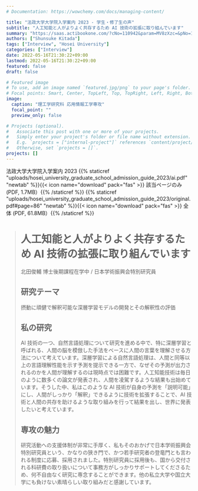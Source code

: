 ```yaml
---
# Documentation: https://wowchemy.com/docs/managing-content/

title: "法政大学大学院入学案内 2023 - 学生・修了生の声"
subtitle: "人工知能と人がよりよく共存するため AI 技術の拡張に取り組んでいます"
summary: "https://saas.actibookone.com/?cNo=110942&param=MV8zXzc=&pNo=1"
authors: ["Shunsuke Kitada"]
tags: ["Interview", "Hosei University"]
categories: ["Interview"]
date: 2022-05-16T21:30:22+09:00
lastmod: 2022-05-16T21:30:22+09:00
featured: false
draft: false

# Featured image
# To use, add an image named `featured.jpg/png` to your page's folder.
# Focal points: Smart, Center, TopLeft, Top, TopRight, Left, Right, BottomLeft, Bottom, BottomRight.
image:
  caption: "理工学研究科 応用情報工学専攻"
  focal_point: ""
  preview_only: false

# Projects (optional).
#   Associate this post with one or more of your projects.
#   Simply enter your project's folder or file name without extension.
#   E.g. `projects = ["internal-project"]` references `content/project/deep-learning/index.md`.
#   Otherwise, set `projects = []`.
projects: []
---
```


法政大学大学院入学案内 2023 {{% staticref "uploads/hosei_university_graduate_school_admission_guide_2023/ai.pdf" "newtab" %}}{{< icon name="download" pack="fas" >}} 該当ページのみ (PDF, 1.7MB）{{% /staticref %}}
{{% staticref "uploads/hosei_university_graduate_school_admission_guide_2023/original.pdf#page=86" "newtab" %}}{{< icon name="download" pack="fas" >}} 全体 (PDF, 61.8MB）{{% /staticref %}}

> # 人工知能と人がよりよく共存するため AI 技術の拡張に取り組んでいます 
> 北田俊輔 博士後期課程在学中 / 日本学術振興会特別研究員
> ## 研究テーマ
> 摂動に頑健で解釈可能な深層学習モデルの開発とその解釈性の評価
> ## 私の研究 
> AI 技術の一つ、自然言語処理について研究を進める中で、特に深層学習と呼ばれる、人間の脳を模倣した手法をベースに人間の言葉を理解させる方法について考えています。深層学習による自然言語処理は、人間と同等以上の言語理解性能を示す予測を提示できる一方で、なぜその予測が出力されるのかを人間が理解するのは現時点では困難です。人工知能技術は毎日のように数多くの論文が発表され、人間を凌駕するような結果も出始めています。そうした中、私はこのような AI 技術が自身の予測を「説明可能」にし、人間がしっかり「解釈」できるように技術を拡張することで、AI 技術と人間の共存を助けるような取り組みを行って結果を出し、世界に発表したいと考えています。
> ## 専攻の魅力
> 研究活動への支援体制が非常に手厚く、私もそのおかげで日本学術振興会特別研究員という、かなりの狭き門で、かつ若手研究者の登竜門とも言われる制度に応募、採用されました。特別研究員に採用後も、国から交付される科研費の取り扱いについて事務方がしっかりサポートしてくださるため、何不自由なく研究に専念することができます。他の私立大学や国立大学にも負けない素晴らしい取り組みだと感謝しています。
